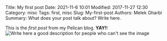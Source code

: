 Title: My first post
Date: 2021-11-6 10:01
Modified: 2017-11-27 12:30
Category: misc
Tags: first, misc
Slug: My-first-post
Authors: Melek Gharbi
Summary: What does your post talk about? Write here.

This is the *first post* from my Pelican blog. **YAY!**!
![Write here a good description for people who can't see the image]({static}/images/fullfuel.jpg)
